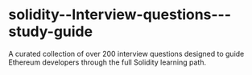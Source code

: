 # solidity--Interview-questions---study-guide
A curated collection of over 200 interview questions designed to guide Ethereum developers through the full Solidity learning path.
